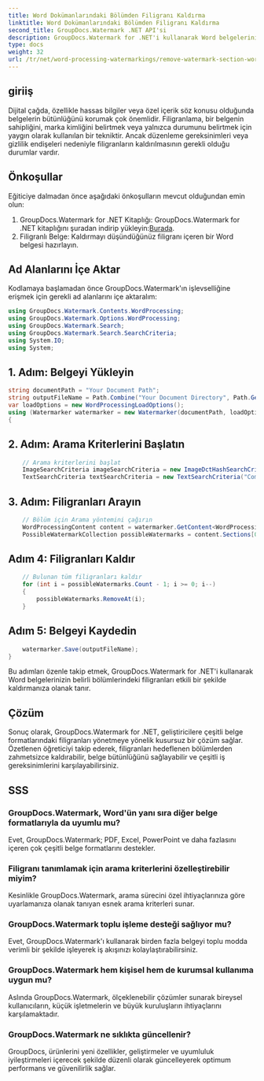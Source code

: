 ```yaml
---
title: Word Dokümanlarındaki Bölümden Filigranı Kaldırma
linktitle: Word Dokümanlarındaki Bölümden Filigranı Kaldırma
second_title: GroupDocs.Watermark .NET API'si
description: GroupDocs.Watermark for .NET'i kullanarak Word belgelerinin belirli bölümlerinden filigranları nasıl kaldıracağınızı öğrenin. Kapsamlı eğitim burada mevcuttur.
type: docs
weight: 32
url: /tr/net/word-processing-watermarkings/remove-watermark-section-word-docs/
---
```

## giriiş
Dijital çağda, özellikle hassas bilgiler veya özel içerik söz konusu olduğunda belgelerin bütünlüğünü korumak çok önemlidir. Filigranlama, bir belgenin sahipliğini, marka kimliğini belirtmek veya yalnızca durumunu belirtmek için yaygın olarak kullanılan bir tekniktir. Ancak düzenleme gereksinimleri veya gizlilik endişeleri nedeniyle filigranların kaldırılmasının gerekli olduğu durumlar vardır.
## Önkoşullar
Eğiticiye dalmadan önce aşağıdaki önkoşulların mevcut olduğundan emin olun:
1.  GroupDocs.Watermark for .NET Kitaplığı: GroupDocs.Watermark for .NET kitaplığını şuradan indirip yükleyin:[Burada](https://releases.groupdocs.com/Watermark/net/).
2. Filigranlı Belge: Kaldırmayı düşündüğünüz filigranı içeren bir Word belgesi hazırlayın.

## Ad Alanlarını İçe Aktar
Kodlamaya başlamadan önce GroupDocs.Watermark'ın işlevselliğine erişmek için gerekli ad alanlarını içe aktaralım:
```csharp
using GroupDocs.Watermark.Contents.WordProcessing;
using GroupDocs.Watermark.Options.WordProcessing;
using GroupDocs.Watermark.Search;
using GroupDocs.Watermark.Search.SearchCriteria;
using System.IO;
using System;
```
## 1. Adım: Belgeyi Yükleyin
```csharp
string documentPath = "Your Document Path";
string outputFileName = Path.Combine("Your Document Directory", Path.GetFileName(documentPath));
var loadOptions = new WordProcessingLoadOptions();
using (Watermarker watermarker = new Watermarker(documentPath, loadOptions))
{
```
## 2. Adım: Arama Kriterlerini Başlatın
```csharp
    // Arama kriterlerini başlat
    ImageSearchCriteria imageSearchCriteria = new ImageDctHashSearchCriteria(Constants.LogoPng);
    TextSearchCriteria textSearchCriteria = new TextSearchCriteria("Company Name");
```
## 3. Adım: Filigranları Arayın
```csharp
    // Bölüm için Arama yöntemini çağırın
    WordProcessingContent content = watermarker.GetContent<WordProcessingContent>();
    PossibleWatermarkCollection possibleWatermarks = content.Sections[0].Search(textSearchCriteria.Or(imageSearchCriteria));
```
## Adım 4: Filigranları Kaldır
```csharp
    // Bulunan tüm filigranları kaldır
    for (int i = possibleWatermarks.Count - 1; i >= 0; i--)
    {
        possibleWatermarks.RemoveAt(i);
    }
```
## Adım 5: Belgeyi Kaydedin
```csharp
    watermarker.Save(outputFileName);
}
```
Bu adımları özenle takip etmek, GroupDocs.Watermark for .NET'i kullanarak Word belgelerinizin belirli bölümlerindeki filigranları etkili bir şekilde kaldırmanıza olanak tanır.

## Çözüm
Sonuç olarak, GroupDocs.Watermark for .NET, geliştiricilere çeşitli belge formatlarındaki filigranları yönetmeye yönelik kusursuz bir çözüm sağlar. Özetlenen öğreticiyi takip ederek, filigranları hedeflenen bölümlerden zahmetsizce kaldırabilir, belge bütünlüğünü sağlayabilir ve çeşitli iş gereksinimlerini karşılayabilirsiniz.
## SSS
### GroupDocs.Watermark, Word'ün yanı sıra diğer belge formatlarıyla da uyumlu mu?
Evet, GroupDocs.Watermark; PDF, Excel, PowerPoint ve daha fazlasını içeren çok çeşitli belge formatlarını destekler.
### Filigranı tanımlamak için arama kriterlerini özelleştirebilir miyim?
Kesinlikle GroupDocs.Watermark, arama sürecini özel ihtiyaçlarınıza göre uyarlamanıza olanak tanıyan esnek arama kriterleri sunar.
### GroupDocs.Watermark toplu işleme desteği sağlıyor mu?
Evet, GroupDocs.Watermark'ı kullanarak birden fazla belgeyi toplu modda verimli bir şekilde işleyerek iş akışınızı kolaylaştırabilirsiniz.
### GroupDocs.Watermark hem kişisel hem de kurumsal kullanıma uygun mu?
Aslında GroupDocs.Watermark, ölçeklenebilir çözümler sunarak bireysel kullanıcıların, küçük işletmelerin ve büyük kuruluşların ihtiyaçlarını karşılamaktadır.
### GroupDocs.Watermark ne sıklıkta güncellenir?
GroupDocs, ürünlerini yeni özellikler, geliştirmeler ve uyumluluk iyileştirmeleri içerecek şekilde düzenli olarak güncelleyerek optimum performans ve güvenilirlik sağlar.
